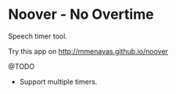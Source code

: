 # Noover - No Overtime

Speech timer tool.

Try this app on http://mmenavas.github.io/noover

@TODO
- Support multiple timers.
